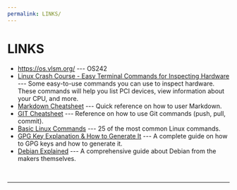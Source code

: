 ```yaml
---
permalink: LINKS/
---
```


# LINKS

* <https://os.vlsm.org/> --- OS242
* [Linux Crash Course - Easy Terminal Commands for Inspecting Hardware](https://youtu.be/oGyJr-iUwt8?si=59V2boc0XfmlFekg) --- 
Some easy-to-use commands you can use to inspect hardware. 
These commands will help you list PCI devices, view information about your CPU, and more.
* [Markdown Cheatsheet](https://github.com/adam-p/markdown-here/wiki/Markdown-Cheatsheet) --- Quick reference on how to user Markdown.
* [GIT Cheatsheet](https://education.github.com/git-cheat-sheet-education.pdf) --- Reference on how to use Git commands (push, pull, commit).
* [Basic Linux Commands](https://www.geeksforgeeks.org/basic-linux-commands/) --- 25 of the most common Linux commands.
* [GPG Key Explanation & How to Generate It](https://docs.github.com/en/authentication/managing-commit-signature-verification/generating-a-new-gpg-key) --- A complete guide on how to GPG keys and how to generate it.
* [Debian Explained](https://www.debian.org/doc/manuals/debian-faq/basic-defs.en.html) --- A comprehensive guide about Debian from the makers themselves.
<br>
<hr>
